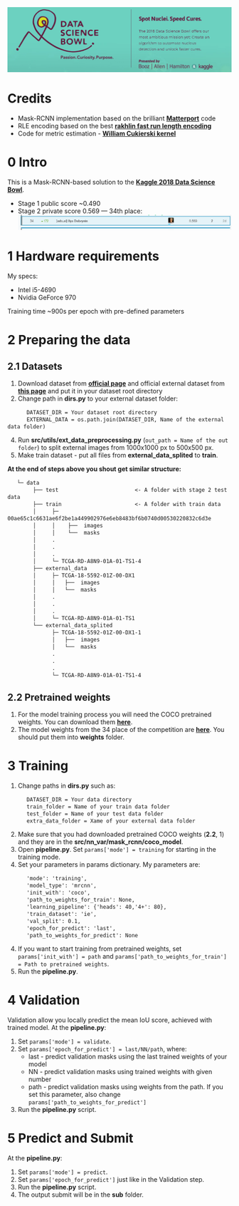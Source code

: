 ![](/images/2018-04-18_16-26-12.png)

# Credits
* Mask-RCNN implementation based on the brilliant [**Matterport**](https://github.com/matterport/Mask_RCNN) code
* RLE encoding based on the best [**rakhlin fast run length encoding**](https://www.kaggle.com/rakhlin/fast-run-length-encoding-python)
* Code for metric estimation - [**William Cukierski kernel**](https://www.kaggle.com/wcukierski/example-metric-implementation)

# 0 Intro
This is a Mask-RCNN-based solution to the [**Kaggle 2018 Data Science Bowl**](https://www.kaggle.com/c/data-science-bowl-2018).
* Stage 1 public score ~0.490
* Stage 2 private score 0.569 — 34th place:
![](/images/2018-04-18_16-14-00.png)

# 1 Hardware requirements
My specs:
* Intel i5-4690
* Nvidia GeForce 970

Training time ~900s per epoch with pre-defined parameters

# 2 Preparing the data
## 2.1 Datasets
1. Download dataset from [**official page**](https://www.kaggle.com/c/data-science-bowl-2018/data) and official external dataset from [**this page**](https://www.kaggle.com/voglinio/bowl2018-external) and put it in your dataset root directory
2. Change path in **dirs.py** to your external dataset folder:
```
      DATASET_DIR = Your dataset root directory
      EXTERNAL_DATA = os.path.join(DATASET_DIR, Name of the external data folder)
```
4. Run **src/utils/ext_data_preprocessing.py** (`out_path = Name of the out folder`) to split external images from 1000x1000 px to 500x500 px.
5. Make train dataset - put all files from **external_data_splited** to **train**.

**At the end of steps above you shout get similar structure:**
 ``` 
    └─ data
         ├── test                        <- A folder with stage 2 test data
         ├── train                       <- A folder with train data
         │     ├─ 00ae65c1c6631ae6f2be1a449902976e6eb8483bf6b0740d00530220832c6d3e
         │     │    ├──  images
         │     │    └──  masks
         │     .
         │     .
         │     .
         │     └─ TCGA-RD-A8N9-01A-01-TS1-4
         ├── external_data
         │     ├─ TCGA-18-5592-01Z-00-DX1
         │     │   ├──  images
         │     │   └──  masks
         │     .
         │     .
         │     .
         │     └─ TCGA-RD-A8N9-01A-01-TS1
         └── external_data_splited
               ├─ TCGA-18-5592-01Z-00-DX1-1
               │   ├──  images
               │   └──  masks
               .
               .
               .
               └─ TCGA-RD-A8N9-01A-01-TS1-4
```               
## 2.2 Pretrained weights
1. For the model training process you will need the COCO pretrained weights. You can download them [**here**](https://yadi.sk/d/WBcgk3yA3UWzkt).
2. The model weights from the 34 place of the competition are [**here**](https://yadi.sk/d/O6FNJ0cd3UX4Pp). You should put them into **weights** folder.

# 3 Training
1. Change paths in **dirs.py** such as:
```
      DATASET_DIR = Your data directory
      train_folder = Name of your train data folder
      test_folder = Name of your test data folder
      extra_data_folder = Xame of your external data folder
```
2. Make sure that you had downloaded pretrained COCO weights (**2.2**, 1) and they are in the **src/nn_var/mask_rcnn/coco_model**.
3. Open **pipeline.py**. Set `params['mode'] = training` for starting in the training mode.
4. Set your parameters in params dictionary. My parameters are:
```
      'mode': 'training',
      'model_type': 'mrcnn',
      'init_with': 'coco', 
      'path_to_weights_for_train': None,
      'learning_pipeline': {'heads': 40,'4+': 80},
      'train_dataset': 'ie',
      'val_split': 0.1,
      'epoch_for_predict': 'last',
      'path_to_weights_for_predict': None
```
4. If you want to start training from pretrained weights, set `params['init_with'] = path` and `params['path_to_weights_for_train'] = Path to pretrained weights`.
5. Run the **pipeline.py**.

# 4 Validation
Validation allow you locally predict the mean IoU score, achieved with trained model.
At the **pipeline.py**:
1. Set `params['mode'] = validate`.
2. Set `params['epoch_for_predict'] = last/NN/path`, where:
      * last - predict validation masks using the last trained weights of your model
      * NN - predict validation masks using trained weights with given number
      * path - predict validation masks using weights from the path. If you set this parameter, also change       `params['path_to_weights_for_predict']`
3. Run the **pipeline.py** script.

# 5 Predict and Submit
At the **pipeline.py**:
1. Set `params['mode'] = predict`.
2. Set `params['epoch_for_predict']` just like in the Validation step.
3. Run the **pipeline.py** script.
4. The output submit will be in the **sub** folder.